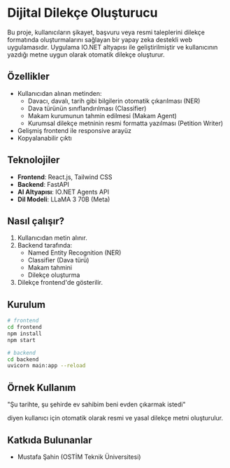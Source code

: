 # Dijital Dilekçe Oluşturucu

Bu proje, kullanıcıların şikayet, başvuru veya resmi taleplerini dilekçe formatında oluşturmalarını sağlayan bir yapay zeka destekli web uygulamasıdır. 
Uygulama IO.NET altyapısı ile geliştirilmiştir ve kullanıcının yazdığı metne uygun olarak otomatik dilekçe oluşturur.

## Özellikler

- Kullanıcıdan alınan metinden:
  - Davacı, davalı, tarih gibi bilgilerin otomatik çıkarılması (NER)
  - Dava türünün sınıflandırılması (Classifier)
  - Makam kurumunun tahmin edilmesi (Makam Agent)
  - Kurumsal dilekçe metninin resmi formatta yazılması (Petition Writer)
- Gelişmiş frontend ile responsive arayüz
- Kopyalanabilir çıktı

## Teknolojiler
- **Frontend**: React.js, Tailwind CSS
- **Backend**: FastAPI
- **AI Altyapısı**: IO.NET Agents API
- **Dil Modeli**: LLaMA 3 70B (Meta)

## Nasıl çalışır?
1. Kullanıcıdan metin alınır.
2. Backend tarafında:
   - Named Entity Recognition (NER)
   - Classifier (Dava türü)
   - Makam tahmini
   - Dilekçe oluşturma
3. Dilekçe frontend'de gösterilir.

## Kurulum
```bash
# frontend
cd frontend
npm install
npm start

# backend
cd backend
uvicorn main:app --reload
```

## Örnek Kullanım
"Şu tarihte, şu şehirde ev sahibim beni evden çıkarmak istedi"

diyen kullanıcı için otomatik olarak resmi ve yasal dilekçe metni oluşturulur.

## Katkıda Bulunanlar
- Mustafa Şahin (OSTİM Teknik Üniversitesi)